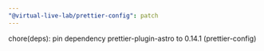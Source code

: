```yaml
---
"@virtual-live-lab/prettier-config": patch
---
```


chore(deps): pin dependency prettier-plugin-astro to 0.14.1 (prettier-config)
